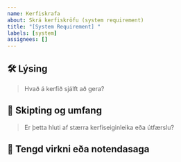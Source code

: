 ```yaml
---
name: Kerfiskrafa
about: Skrá kerfiskröfu (system requirement)
title: "[System Requirement] "
labels: [system]
assignees: []
---
```


## 🛠️ Lýsing
> Hvað á kerfið sjálft að gera?

## 🧩 Skipting og umfang
> Er þetta hluti af stærra kerfiseiginleika eða útfærslu?

## 🔗 Tengd virkni eða notendasaga

